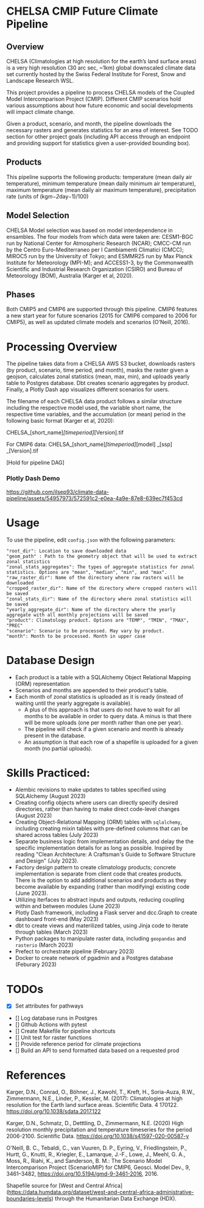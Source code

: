# CHELSA CMIP Future Climate Pipeline

## Overview

CHELSA (Climatologies at high resolution for the earth’s land surface areas) is a very high resolution (30 arc sec, ~1km) global downscaled climate data set currently hosted by the Swiss Federal Institute for Forest, Snow and Landscape Research WSL.

This project provides a pipeline to process CHELSA models of the Coupled Model Intercomparison Project (CMIP). Different CMIP scenarios hold various assumptions about how future economic and social developments will impact climate change. 

Given a product, scenario, and month, the pipeline downloads the necessary rasters and generates statistics for an area of interest. See TODO section for other project goals (including API access through an endpoint and providing support for statistics given a user-provided bounding box).

## Products

This pipeline supports the following products: temperature (mean daily air temperature), minimum temperature (mean daily minimum air temperature), maximum temperature (mean daily air maximum temperature), precipitation rate (units of (kg*m−2*day−1)/100)

## Model Selection

CHELSA Model selection was based on model interdependence in
ensambles. The four models from which data were taken are: CESM1-BGC run by National Center for Atmospheric Research (NCAR); CMCC-CM run by the Centro Euro-Mediterraneo per I Cambiamenti Climatici (CMCC); MIROC5 run by the University of Tokyo; and ESMMR25 run by Max Planck Institute for Meteorology (MPI-M); and ACCESS1-3, by the Commonwealth Scientific and Industrial Research Organization (CSIRO) and Bureau of Meteorology (BOM), Australia (Karger et al, 2020).

## Phases

Both CMIP5 and CMIP6 are supported through this pipeline. CMIP6 features a new start year for future scenarios (2015 for CMIP6 compared to 2006 for CMIP5), as well as updated climate models and scenarios (O’Neill, 2016).

# Processing Overview

The pipeline takes data from a CHELSA AWS S3 bucket, downloads rasters (by product, scenario, time period, and month), masks the raster given a geojson, calculates zonal statistics (mean, max, min), and uploads yearly table to Postgres database. Dbt creates scenario aggregates by product. Finally, a Plotly Dash app visualizes different scenarios for users.

The filename of each CHELSA data product follows a similar structure including the respective model used, the variable short name, the respective time variables, and the accumulation (or mean) period in the following basic format (Karger et al, 2020):

CHELSA_[short_name]_[timeperiod]_[Version].tif

For CMIP6 data:
CHELSA_[short_name]_[timeperiod]_[model] _[ssp] _[Version].tif

[Hold for pipeline DAG]

### Plotly Dash Demo

https://github.com/ilsep93/climate-data-pipeline/assets/54957973/572591c2-e0ea-4a9e-87e8-639ec7f453cd

# Usage

To use the pipeline, edit `config.json` with the following parameters:

    "root_dir": Location to save downloaded data
    "geom_path" : Path to the geometry object that will be used to extract zonal statistics
    "zonal_stats_aggregates": The types of aggregate statistics for zonal statistics. Options are "mean", "median", "min", and "max".
    "raw_raster_dir": Name of the directory where raw rasters will be downloaded
    "cropped_raster_dir": Name of the directory where cropped rasters will be saved
    "zonal_stats_dir": Name of the directory where zonal statistics will be saved
    "yearly_aggregate_dir": Name of the directory where the yearly aggregate with all monthly projections will be saved
    "product": Climatology product. Options are "TEMP", "TMIN", "TMAX", "PREC"
    "scenario": Scenario to be processed. May vary by product.
    "month": Month to be processed. Month in upper case

# Database Design

* Each product is a table with a SQLAlchemy Object Relational Mapping (ORM) representation
* Scenarios and months are appended to their product's table.
* Each month of zonal statistics is uploaded as it is ready (instead of waiting until the yearly aggregate is available).
  * A plus of this approach is that users do not have to wait for all months to be available in order to query data. A minus is that there will be more uploads (one per month rather than one per year).
  * The pipeline will check if a given scenario and month is already present in the database.
  * An assumption is that each row of a shapefile is uploaded for a given month (no partial uploads).

# Skills Practiced:

* Alembic revisions to make updates to tables specified using SQLAlchemy (August 2023)
* Creating config objects where users can directly specify desired directories, rather than having to make direct code-level changes (August 2023)
* Creating Object-Relational Mapping (ORM) tables with `sqlalchemy`, including creating mixin tables with pre-defined columns that can be shared across tables (July 2023)
* Separate business logic from implementation details, and delay the the specific implementation details for as long as possible. Inspired by reading "Clean Architecture: A Craftsman's Guide to Software Structure and Design" (July 2023).
* Factory design pattern to create climatology products; concrete implementation is separate from client code that creates products. There is the option to add additional scenarios and products as they become available by expanding (rather than modifying) existing code (June 2023).
* Utilizing iterfaces to abstract inputs and outputs, reducing coupling within and between modules (June 2023)
* Plotly Dash framework, including a Flask server and dcc.Graph to create dashboard front-end (May 2023)
* dbt to create views and materilized tables, using Jinja code to iterate through tables (March 2023)
* Python packages to manipulate raster data, including `geopandas` and `rasterio` (March 2023)
* Prefect to orchestrate pipeline (February 2023)
* Docker to create network of pgadmin and a Postgres database (Feburary 2023)

# TODOs

- [X] Set attributes for pathways
- [] Log database runs in Postgres
- [] Github Actions with pytest
- [] Create Makefile for pipeline shortcuts
- [] Unit test for raster functions
- [] Provide reference period for climate projections
- [] Build an API to send formatted data based on a requested prod


# References

 Karger, D.N., Conrad, O., Böhner, J., Kawohl, T., Kreft, H., Soria-Auza, R.W., Zimmermann, N.E., Linder, P., Kessler, M. (2017): Climatologies at high resolution for the Earth land surface areas. Scientific Data. 4 170122. https://doi.org/10.1038/sdata.2017.122

 Karger, D.N., Schmatz, D., Detttling, D., Zimmermann, N.E. (2020) High resolution monthly precipitation and temperature timeseries for the period 2006-2100. Scientific Data. https://doi.org/10.1038/s41597-020-00587-y

  O'Neill, B. C., Tebaldi, C., van Vuuren, D. P., Eyring, V., Friedlingstein, P., Hurtt, G., Knutti, R., Kriegler, E., Lamarque, J.-F., Lowe, J., Meehl, G. A., Moss, R., Riahi, K., and Sanderson, B. M.: The Scenario Model Intercomparison Project (ScenarioMIP) for CMIP6, Geosci. Model Dev., 9, 3461–3482, https://doi.org/10.5194/gmd-9-3461-2016, 2016.

  Shapefile source for [West and Central Africa] (https://data.humdata.org/dataset/west-and-central-africa-administrative-boundaries-levels) through the Humanitarian Data Exchange (HDX).




